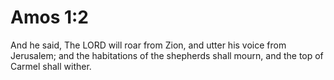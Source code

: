 # Amos 1:2

And he said, The LORD will roar from Zion, and utter his voice from Jerusalem; and the habitations of the shepherds shall mourn, and the top of Carmel shall wither.